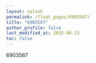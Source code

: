 ```yaml
---
layout: splash
permalink: /float_pages/6903567/
title: "6903567"
author_profile: false
last_modified_at: 2025-06-13
toc: false
---
```

 
6903567

